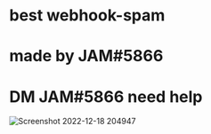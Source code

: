 # best webhook-spam
# made by JAM#5866
# DM JAM#5866 need help


![Screenshot 2022-12-18 204947](https://user-images.githubusercontent.com/118403219/208333182-82abcfe3-8def-48b2-b691-aaadd8ff236a.png)
